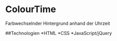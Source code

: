# ColourTime
Farbwechselnder Hintergrund anhand der Uhrzeit

##Technologien
*HTML
*CSS
*JavaScript/jQuery
